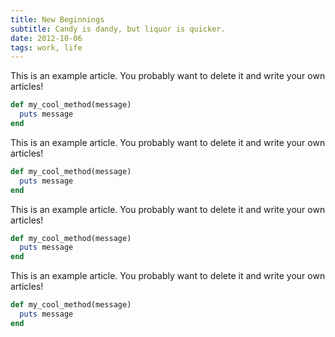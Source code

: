 ```yaml
---
title: New Beginnings
subtitle: Candy is dandy, but liquor is quicker.
date: 2012-10-06
tags: work, life
---
```


This is an example article. You probably want to delete it and write your own articles!

```ruby
def my_cool_method(message)
  puts message
end
```

<div class="wide">This is an example article. You probably want to delete it and write your own articles!</div>

```ruby
def my_cool_method(message)
  puts message
end
```


This is an example article. You probably want to delete it and write your own articles!

```ruby
def my_cool_method(message)
  puts message
end
```


This is an example article. You probably want to delete it and write your own articles!

```ruby
def my_cool_method(message)
  puts message
end
```
